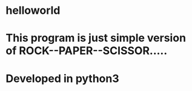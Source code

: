 # helloworld
# This program is just simple version of ROCK--PAPER--SCISSOR.....
# Developed in python3 
